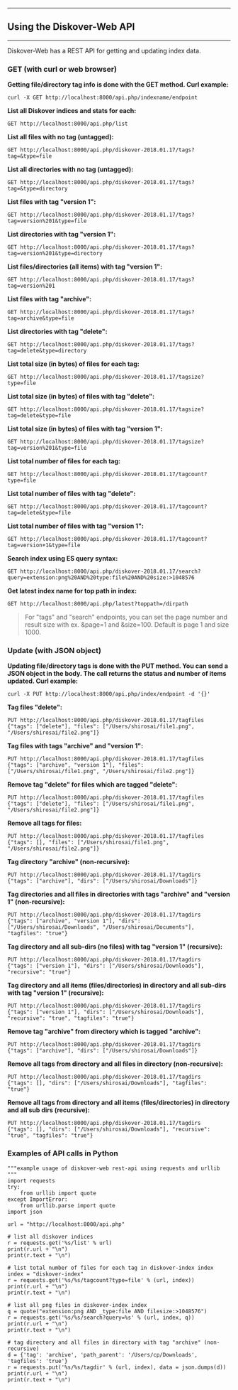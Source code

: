 ___
## Using the Diskover-Web API
___

Diskover-Web has a REST API for getting and updating index data.

### GET (with curl or web browser)

**Getting file/directory tag info is done with the GET method. Curl example:**
```
curl -X GET http://localhost:8000/api.php/indexname/endpoint
```

**List all Diskover indices and stats for each:**
```
GET http://localhost:8000/api.php/list
```

**List all files with no tag (untagged):**
```
GET http://localhost:8000/api.php/diskover-2018.01.17/tags?tag=&type=file
```

**List all directories with no tag (untagged):**
```
GET http://localhost:8000/api.php/diskover-2018.01.17/tags?tag=&type=directory
```

**List files with tag "version 1":**
```
GET http://localhost:8000/api.php/diskover-2018.01.17/tags?tag=version%201&type=file
```

**List directories with tag "version 1":**
```
GET http://localhost:8000/api.php/diskover-2018.01.17/tags?tag=version%201&type=directory
```

**List files/directories (all items) with tag "version 1":**
```
GET http://localhost:8000/api.php/diskover-2018.01.17/tags?tag=version%201
```

**List files with tag "archive":**
```
GET http://localhost:8000/api.php/diskover-2018.01.17/tags?tag=archive&type=file
```

**List directories with tag "delete":**
```
GET http://localhost:8000/api.php/diskover-2018.01.17/tags?tag=delete&type=directory
```

**List total size (in bytes) of files for each tag:**
```
GET http://localhost:8000/api.php/diskover-2018.01.17/tagsize?type=file
```

**List total size (in bytes) of files with tag "delete":**
```
GET http://localhost:8000/api.php/diskover-2018.01.17/tagsize?tag=delete&type=file
```

**List total size (in bytes) of files with tag "version 1":**
```
GET http://localhost:8000/api.php/diskover-2018.01.17/tagsize?tag=version%201&type=file
```

**List total number of files for each tag:**
```
GET http://localhost:8000/api.php/diskover-2018.01.17/tagcount?type=file
```

**List total number of files with tag "delete":**
```
GET http://localhost:8000/api.php/diskover-2018.01.17/tagcount?tag=delete&type=file
```

**List total number of files with tag "version 1":**
```
GET http://localhost:8000/api.php/diskover-2018.01.17/tagcount?tag=version+1&type=file
```

**Search index using ES query syntax:**
```
GET http://localhost:8000/api.php/diskover-2018.01.17/search?query=extension:png%20AND%20type:file%20AND%20size:>1048576
```

**Get latest index name for top path in index:**
```
GET http://localhost:8000/api.php/latest?toppath=/dirpath
```

>For "tags" and "search" endpoints, you can set the page number and result size with ex. &page=1 and &size=100. Default is page 1 and size 1000.

### Update (with JSON object)

**Updating file/directory tags is done with the PUT method. You can send a JSON object in the body. The call returns the status and number of items updated.
Curl example:**
```
curl -X PUT http://localhost:8000/api.php/index/endpoint -d '{}'
```

**Tag files "delete":**
```
PUT http://localhost:8000/api.php/diskover-2018.01.17/tagfiles
{"tags": ["delete"], "files": ["/Users/shirosai/file1.png", "/Users/shirosai/file2.png"]}
```

**Tag files with tags "archive" and "version 1":**
```
PUT http://localhost:8000/api.php/diskover-2018.01.17/tagfiles
{"tags": ["archive", "version 1"], "files": ["/Users/shirosai/file1.png", "/Users/shirosai/file2.png"]}
```

**Remove tag "delete" for files which are tagged "delete":**
```
PUT http://localhost:8000/api.php/diskover-2018.01.17/tagfiles
{"tags": ["delete"], "files": ["/Users/shirosai/file1.png", "/Users/shirosai/file2.png"]}
```

**Remove all tags for files:**
```
PUT http://localhost:8000/api.php/diskover-2018.01.17/tagfiles
{"tags": [], "files": ["/Users/shirosai/file1.png", "/Users/shirosai/file2.png"]}
```

**Tag directory "archive" (non-recursive):**
```
PUT http://localhost:8000/api.php/diskover-2018.01.17/tagdirs
{"tags": ["archive"], "dirs": ["/Users/shirosai/Downloads"]}
```

**Tag directories and all files in directories with tags "archive" and "version 1" (non-recursive):**
```
PUT http://localhost:8000/api.php/diskover-2018.01.17/tagdirs
{"tags": ["archive", "version 1"], "dirs": ["/Users/shirosai/Downloads", "/Users/shirosai/Documents"], "tagfiles": "true"}
```

**Tag directory and all sub-dirs (no files) with tag "version 1" (recursive):**
```
PUT http://localhost:8000/api.php/diskover-2018.01.17/tagdirs
{"tags": ["version 1"], "dirs": ["/Users/shirosai/Downloads"], "recursive": "true"}
```

**Tag directory and all items (files/directories) in directory and all sub-dirs with tag "version 1" (recursive):**
```
PUT http://localhost:8000/api.php/diskover-2018.01.17/tagdirs
{"tags": ["version 1"], "dirs": ["/Users/shirosai/Downloads"], "recursive": "true", "tagfiles": "true"}
```

**Remove tag "archive" from directory which is tagged "archive":**
```
PUT http://localhost:8000/api.php/diskover-2018.01.17/tagdirs
{"tags": ["archive"], "dirs": ["/Users/shirosai/Downloads"]}
```

**Remove all tags from directory and all files in directory (non-recursive):**
```
PUT http://localhost:8000/api.php/diskover-2018.01.17/tagdirs
{"tags": [], "dirs": ["/Users/shirosai/Downloads"], "tagfiles": "true"}
```

**Remove all tags from directory and all items (files/directories) in directory and all sub dirs (recursive):**
```
PUT http://localhost:8000/api.php/diskover-2018.01.17/tagdirs
{"tags": [], "dirs": ["/Users/shirosai/Downloads"], "recursive": "true", "tagfiles": "true"}
```

### Examples of API calls in Python
```
"""example usage of diskover-web rest-api using requests and urllib
"""
import requests
try:
    from urllib import quote
except ImportError:
    from urllib.parse import quote
import json

url = "http://localhost:8000/api.php"

# list all diskover indices
r = requests.get('%s/list' % url)
print(r.url + "\n")
print(r.text + "\n")

# list total number of files for each tag in diskover-index index
index = "diskover-index"
r = requests.get('%s/%s/tagcount?type=file' % (url, index))
print(r.url + "\n")
print(r.text + "\n")

# list all png files in diskover-index index
q = quote("extension:png AND _type:file AND filesize:>1048576")
r = requests.get('%s/%s/search?query=%s' % (url, index, q))
print(r.url + "\n")
print(r.text + "\n")

# tag directory and all files in directory with tag "archive" (non-recursive)
d = {'tag': 'archive', 'path_parent': '/Users/cp/Downloads', 'tagfiles': 'true'}
r = requests.put('%s/%s/tagdir' % (url, index), data = json.dumps(d))
print(r.url + "\n")
print(r.text + "\n")
```
